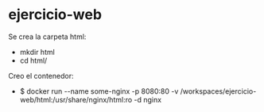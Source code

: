 # ejercicio-web

Se crea la carpeta html:
- mkdir html
- cd html/

Creo el contenedor:
- $ docker run --name some-nginx -p 8080:80 -v /workspaces/ejercicio-web/html:/usr/share/nginx/html:ro -d nginx